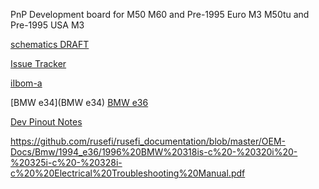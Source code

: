 PnP Development board for M50
M60 and Pre-1995 Euro M3
M50tu and Pre-1995 USA M3

[schematics DRAFT](Hardware/Hellen/hellen88bmw-a-schematic.pdf)

[Issue Tracker](https://github.com/rusefi/hellen88bmw-issues)

[iIbom-a](https://rusefi.com/docs/ibom/hellen88bmw-a-ibom.html)


[BMW e34](BMW e34)
[BMW e36](BMW-e36)


[Dev Pinout Notes](https://docs.google.com/spreadsheets/d/1OiEaak7TElKwF-fXWvl9Dk-fD84a0NENe6lOwhXiOe4/)

https://github.com/rusefi/rusefi_documentation/blob/master/OEM-Docs/Bmw/1994_e36/1996%20BMW%20318is-c%20-%20320i%20-%20325i-c%20-%20328i-c%20%20Electrical%20Troubleshooting%20Manual.pdf